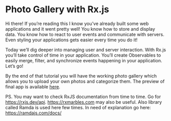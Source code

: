# Photo Gallery with Rx.js

Hi there! If you’re reading this I know you’ve already built some web applications and it went pretty well! You know how to store and display data. You know how to react to user events and communicate with servers. Even styling your applications gets easier every time you do it!

Today we’ll dig deeper into managing user and server interaction. With Rx.js you’ll take control of time in your application. You’ll create Observables to easily merge, filter, and synchronize events happening in your application. Let’s go!

By the end of that tutorial you will have the working photo gallery which allows you to upload your own photos and categorize them. The preview of final app is available [here](https://stackblitz.com/github/jonki/observable-gallery/tree/master/examples/3_05-add-photo-to-category/).

PS. You may want to check RxJS documentation from time to time. Go for https://rxjs.dev/api. https://rxmarbles.com may also be useful. Also library called Ramda is used here few times. In need of explanation go here: https://ramdajs.com/docs/
